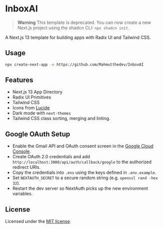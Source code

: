 # InboxAI

> **Warning**
> This template is deprecated. You can now create a new Next.js project using the shadcn CLI: `npx shadcn init`.

A Next.js 13 template for building apps with Radix UI and Tailwind CSS.

## Usage

```bash
npx create-next-app -e https://github.com/Mahmutthedev/InboxAI
```

## Features

- Next.js 13 App Directory
- Radix UI Primitives
- Tailwind CSS
- Icons from [Lucide](https://lucide.dev)
- Dark mode with `next-themes`
- Tailwind CSS class sorting, merging and linting.

## Google OAuth Setup

- Enable the Gmail API and OAuth consent screen in the [Google Cloud Console](https://console.cloud.google.com/).
- Create OAuth 2.0 credentials and add `http://localhost:3000/api/auth/callback/google` to the authorized redirect URIs.
- Copy the credentials into `.env` using the keys defined in `.env.example`.
- Set `NEXTAUTH_SECRET` to a secure random string (e.g. `openssl rand -hex 32`).
- Restart the dev server so NextAuth picks up the new environment variables.

## License

Licensed under the [MIT license](https://github.com/shadcn/ui/blob/main/LICENSE.md).

